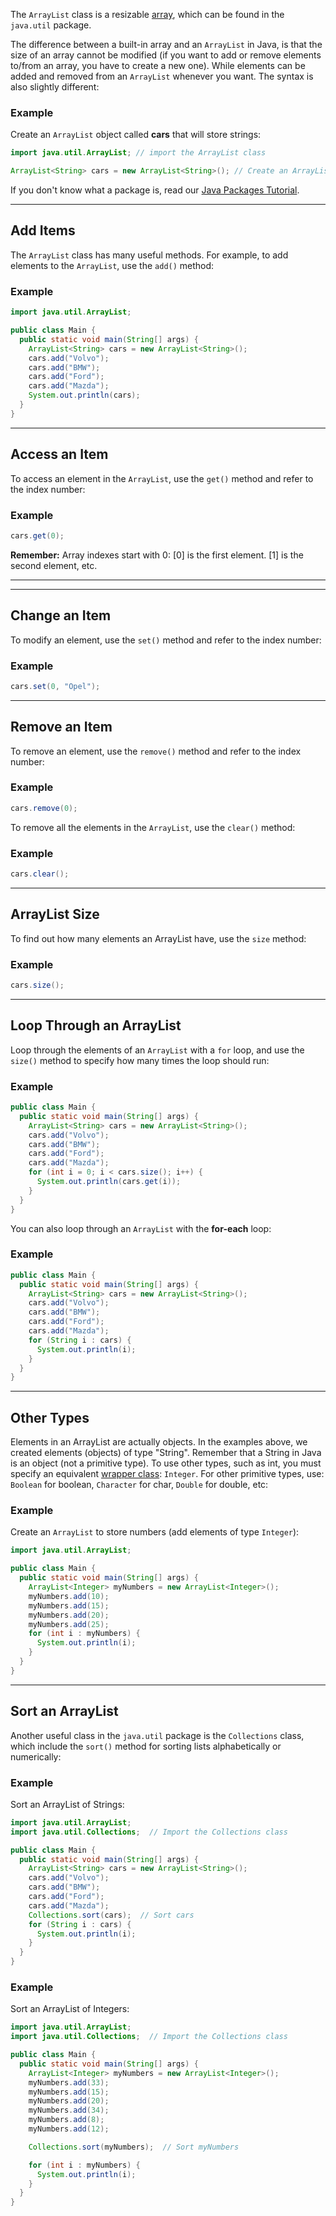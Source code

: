 The `ArrayList` class is a resizable [array](https://www.w3schools.com/java/java_arrays.asp), which can be found in the `java.util` package.

The difference between a built-in array and an `ArrayList` in Java, is that the size of an array cannot be modified (if you want to add or remove elements to/from an array, you have to create a new one). While elements can be added and removed from an `ArrayList` whenever you want. The syntax is also slightly different:

### Example

Create an `ArrayList` object called **cars** that will store strings:

```java
import java.util.ArrayList; // import the ArrayList class

ArrayList<String> cars = new ArrayList<String>(); // Create an ArrayList object
```

If you don't know what a package is, read our [Java Packages Tutorial](https://www.w3schools.com/java/java_packages.asp).

---

## Add Items

The `ArrayList` class has many useful methods. For example, to add elements to the `ArrayList`, use the `add()` method:

### Example

```java
import java.util.ArrayList;

public class Main {
  public static void main(String[] args) {
    ArrayList<String> cars = new ArrayList<String>();
    cars.add("Volvo");
    cars.add("BMW");
    cars.add("Ford");
    cars.add("Mazda");
    System.out.println(cars);
  }
}
```

---

## Access an Item

To access an element in the `ArrayList`, use the `get()` method and refer to the index number:

### Example

```java
cars.get(0);
```

**Remember:** Array indexes start with 0: [0] is the first element. [1] is the second element, etc.

---

---

## Change an Item

To modify an element, use the `set()` method and refer to the index number:

### Example

```java
cars.set(0, "Opel");
```

---

## Remove an Item

To remove an element, use the `remove()` method and refer to the index number:

### Example

```java
cars.remove(0);
```

To remove all the elements in the `ArrayList`, use the `clear()` method:

### Example

```java
cars.clear();
```

---

## ArrayList Size

To find out how many elements an ArrayList have, use the `size` method:

### Example

```java
cars.size();
```

---

## Loop Through an ArrayList

Loop through the elements of an `ArrayList` with a `for` loop, and use the `size()` method to specify how many times the loop should run:

### Example

```java
public class Main {
  public static void main(String[] args) {
    ArrayList<String> cars = new ArrayList<String>();
    cars.add("Volvo");
    cars.add("BMW");
    cars.add("Ford");
    cars.add("Mazda");
    for (int i = 0; i < cars.size(); i++) {
      System.out.println(cars.get(i));
    }
  }
}
```

You can also loop through an `ArrayList` with the **for-each** loop:

### Example

```java
public class Main {
  public static void main(String[] args) {
    ArrayList<String> cars = new ArrayList<String>();
    cars.add("Volvo");
    cars.add("BMW");
    cars.add("Ford");
    cars.add("Mazda");
    for (String i : cars) {
      System.out.println(i);
    }
  }
}
```

---

## Other Types

Elements in an ArrayList are actually objects. In the examples above, we created elements (objects) of type "String". Remember that a String in Java is an object (not a primitive type). To use other types, such as int, you must specify an equivalent [wrapper class](https://www.w3schools.com/java/java_wrapper_classes.asp): `Integer`. For other primitive types, use: `Boolean` for boolean, `Character` for char, `Double` for double, etc:

### Example

Create an `ArrayList` to store numbers (add elements of type `Integer`):

```java
import java.util.ArrayList;

public class Main {
  public static void main(String[] args) {
    ArrayList<Integer> myNumbers = new ArrayList<Integer>();
    myNumbers.add(10);
    myNumbers.add(15);
    myNumbers.add(20);
    myNumbers.add(25);
    for (int i : myNumbers) {
      System.out.println(i);
    }
  }
}
```

---

## Sort an ArrayList

Another useful class in the `java.util` package is the `Collections` class, which include the `sort()` method for sorting lists alphabetically or numerically:

### Example

Sort an ArrayList of Strings:

```java
import java.util.ArrayList;
import java.util.Collections;  // Import the Collections class

public class Main {
  public static void main(String[] args) {
    ArrayList<String> cars = new ArrayList<String>();
    cars.add("Volvo");
    cars.add("BMW");
    cars.add("Ford");
    cars.add("Mazda");
    Collections.sort(cars);  // Sort cars
    for (String i : cars) {
      System.out.println(i);
    }
  }
}
```

### Example

Sort an ArrayList of Integers:

```java
import java.util.ArrayList;
import java.util.Collections;  // Import the Collections class

public class Main {
  public static void main(String[] args) {
    ArrayList<Integer> myNumbers = new ArrayList<Integer>();
    myNumbers.add(33);
    myNumbers.add(15);
    myNumbers.add(20);
    myNumbers.add(34);
    myNumbers.add(8);
    myNumbers.add(12);

    Collections.sort(myNumbers);  // Sort myNumbers

    for (int i : myNumbers) {
      System.out.println(i);
    }
  }
}
```